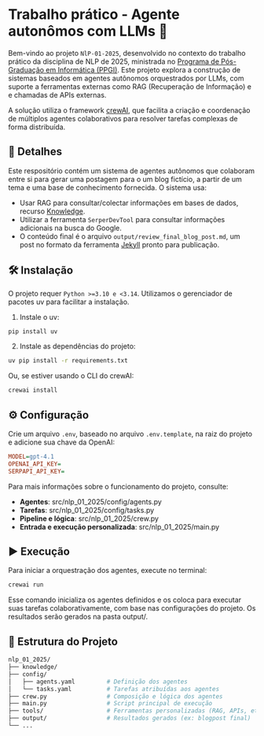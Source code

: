 # Trabalho prático - Agente autonômos com LLMs 🚀

Bem-vindo ao projeto `NlP-01-2025`, desenvolvido no contexto do trabalho prático da disciplina de NLP de 2025, ministrada no [Programa de Pós-Graduação em Informática (PPGI)](https://ppgi.ufam.edu.br/). Este projeto explora a construção de sistemas baseados em agentes autônomos orquestrados por LLMs, com suporte a ferramentas externas como RAG (Recuperação de Informação) e e chamadas de APIs externas.

A solução utiliza o framework [crewAI](https://www.crewai.com/), que facilita a criação e coordenação de múltiplos agentes colaborativos para resolver tarefas complexas de forma distribuída.

## 🎯 Detalhes

Este respositório contém um sistema de agentes autônomos que colaboram entre si para gerar uma postagem para o um blog fictício, a partir de um tema e uma base de conhecimento fornecida. O sistema usa:

- Usar RAG para consultar/colectar informações em bases de dados, recurso [Knowledge](https://docs.crewai.com/en/concepts/knowledge).
- Utilizar a ferramenta `SerperDevTool` para consultar informações adicionais na busca do Google.
- O conteúdo final é o arquivo `output/review_final_blog_post.md`, um post no formato da ferramenta [Jekyll](https://jekyllrb.com/) pronto para publicação.

## 🛠️ Instalação

O projeto requer `Python >=3.10 e <3.14`. Utilizamos o gerenciador de pacotes uv para facilitar a instalação.

1. Instale o uv:

```bash
pip install uv
```

2. Instale as dependências do projeto:

```bash
uv pip install -r requirements.txt
````

Ou, se estiver usando o CLI do crewAI:

```bash
crewai install
```

## ⚙️ Configuração

Crie um arquivo `.env`, baseado no arquivo `.env.template`, na raiz do projeto e adicione sua chave da OpenAI:

```ini
MODEL=gpt-4.1
OPENAI_API_KEY=
SERPAPI_API_KEY=
```

Para mais informações sobre o funcionamento do projeto, consulte:

- **Agentes**: src/nlp_01_2025/config/agents.py
- **Tarefas**: src/nlp_01_2025/config/tasks.py
- **Pipeline e lógica**: src/nlp_01_2025/crew.py
- **Entrada e execução personalizada**: src/nlp_01_2025/main.py

## ▶️ Execução
Para iniciar a orquestração dos agentes, execute no terminal:

```bash
crewai run
```

Esse comando inicializa os agentes definidos e os coloca para executar suas tarefas colaborativamente, com base nas configurações do projeto. Os resultados serão gerados na pasta output/.

## 📁 Estrutura do Projeto

```bash
nlp_01_2025/
├── knowledge/
├── config/
│   ├── agents.yaml         # Definição dos agentes
│   └── tasks.yaml          # Tarefas atribuídas aos agentes
├── crew.py                 # Composição e lógica dos agentes
├── main.py                 # Script principal de execução
├── tools/                  # Ferramentas personalizadas (RAG, APIs, etc.)
├── output/                 # Resultados gerados (ex: blogpost final)
└── ...
